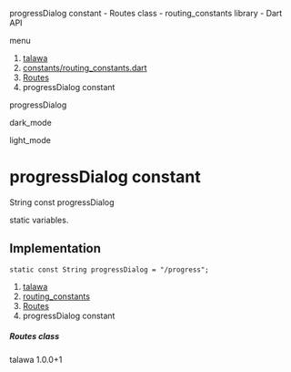 




progressDialog constant - Routes class - routing\_constants library - Dart API







menu

1. [talawa](../../index.html)
2. [constants/routing\_constants.dart](../../constants_routing_constants/constants_routing_constants-library.html)
3. [Routes](../../constants_routing_constants/Routes-class.html)
4. progressDialog constant

progressDialog


dark\_mode

light\_mode




# progressDialog constant


String
const progressDialog

static variables.


## Implementation

```
static const String progressDialog = "/progress";
```

 


1. [talawa](../../index.html)
2. [routing\_constants](../../constants_routing_constants/constants_routing_constants-library.html)
3. [Routes](../../constants_routing_constants/Routes-class.html)
4. progressDialog constant

##### Routes class





talawa
1.0.0+1






